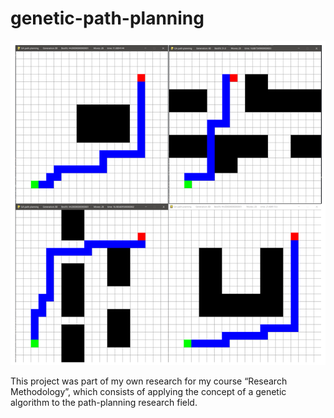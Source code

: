 # genetic-path-planning
![Alt text](img/maps-ga.png "maps-ga")

This project was part of my own research for my course “Research Methodology”, which consists of applying the concept of a genetic algorithm to the path-planning research field.
